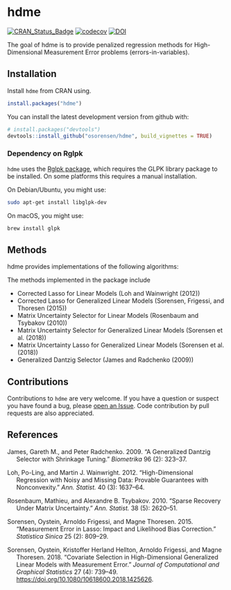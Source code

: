 
<!-- README.md is generated from README.Rmd. Please edit that file -->

# hdme

<!-- badges: start -->

[![CRAN\_Status\_Badge](http://www.r-pkg.org/badges/version/hdme)](https://cran.r-project.org/package=hdme)
[![codecov](https://codecov.io/gh/osorensen/hdme/branch/master/graph/badge.svg)](https://codecov.io/gh/osorensen/hdme)
[![DOI](http://joss.theoj.org/papers/10.21105/joss.01404/status.svg)](https://doi.org/10.21105/joss.01404)
<!-- badges: end -->

The goal of hdme is to provide penalized regression methods for
High-Dimensional Measurement Error problems (errors-in-variables).

## Installation

Install `hdme` from CRAN using.

``` r
install.packages("hdme")
```

You can install the latest development version from github with:

``` r
# install.packages("devtools")
devtools::install_github("osorensen/hdme", build_vignettes = TRUE)
```

### Dependency on Rglpk

`hdme` uses the [Rglpk
package](https://cran.r-project.org/package=Rglpk), which requires the
GLPK library package to be installed. On some platforms this requires a
manual installation.

On Debian/Ubuntu, you might use:

``` sh
sudo apt-get install libglpk-dev
```

On macOS, you might use:

``` sh
brew install glpk
```

## Methods

hdme provides implementations of the following algorithms:

The methods implemented in the package include

-   Corrected Lasso for Linear Models (Loh and Wainwright (2012))
-   Corrected Lasso for Generalized Linear Models (Sorensen, Frigessi,
    and Thoresen (2015))
-   Matrix Uncertainty Selector for Linear Models (Rosenbaum and
    Tsybakov (2010))
-   Matrix Uncertainty Selector for Generalized Linear Models (Sorensen
    et al. (2018))
-   Matrix Uncertainty Lasso for Generalized Linear Models (Sorensen et
    al. (2018))
-   Generalized Dantzig Selector (James and Radchenko (2009))

## Contributions

Contributions to `hdme` are very welcome. If you have a question or
suspect you have found a bug, please [open an
Issue](https://github.com/osorensen/hdme/issues). Code contribution by
pull requests are also appreciated.

## References

<div id="refs" class="references csl-bib-body hanging-indent">

<div id="ref-james2009" class="csl-entry">

James, Gareth M., and Peter Radchenko. 2009. “A Generalized Dantzig
Selector with Shrinkage Tuning.” *Biometrika* 96 (2): 323–37.

</div>

<div id="ref-loh2012" class="csl-entry">

Loh, Po-Ling, and Martin J. Wainwright. 2012. “High-Dimensional
Regression with Noisy and Missing Data: Provable Guarantees with
Nonconvexity.” *Ann. Statist.* 40 (3): 1637–64.

</div>

<div id="ref-rosenbaum2010" class="csl-entry">

Rosenbaum, Mathieu, and Alexandre B. Tsybakov. 2010. “Sparse Recovery
Under Matrix Uncertainty.” *Ann. Statist.* 38 (5): 2620–51.

</div>

<div id="ref-sorensen2015" class="csl-entry">

Sorensen, Oystein, Arnoldo Frigessi, and Magne Thoresen. 2015.
“Measurement Error in Lasso: Impact and Likelihood Bias Correction.”
*Statistica Sinica* 25 (2): 809–29.

</div>

<div id="ref-sorensen2018" class="csl-entry">

Sorensen, Oystein, Kristoffer Herland Hellton, Arnoldo Frigessi, and
Magne Thoresen. 2018. “Covariate Selection in High-Dimensional
Generalized Linear Models with Measurement Error.” *Journal of
Computational and Graphical Statistics* 27 (4): 739–49.
<https://doi.org/10.1080/10618600.2018.1425626>.

</div>

</div>

